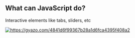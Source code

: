 ## What can JavaScript do?

Interactive elements like tabs, sliders, etc
          
<a href="https://gyazo.com/4841d6f99367b28a1d6fca4395f408a2"><img src="https://i.gyazo.com/4841d6f99367b28a1d6fca4395f408a2.gif" alt="https://gyazo.com/4841d6f99367b28a1d6fca4395f408a2"/></a>